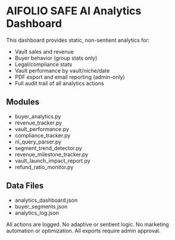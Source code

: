 # AIFOLIO SAFE AI Analytics Dashboard

This dashboard provides static, non-sentient analytics for:
- Vault sales and revenue
- Buyer behavior (group stats only)
- Legal/compliance stats
- Vault performance by vault/niche/date
- PDF export and email reporting (admin-only)
- Full audit trail of all analytics actions

## Modules
- buyer_analytics.py
- revenue_tracker.py
- vault_performance.py
- compliance_tracker.py
- nl_query_parser.py
- segment_trend_detector.py
- revenue_milestone_tracker.py
- vault_launch_impact_report.py
- refund_ratio_monitor.py

## Data Files
- analytics_dashboard.json
- buyer_segments.json
- analytics_log.json

All actions are logged. No adaptive or sentient logic. No marketing automation or optimization. All exports require admin approval.
